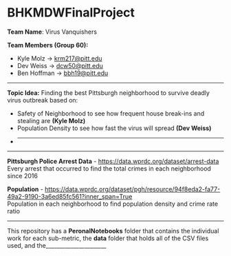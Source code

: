 # BHKMDWFinalProject

**Team Name**: Virus Vanquishers

**Team Members (Group 60):**
- Kyle Molz -> krm217@pitt.edu
- Dev Weiss -> dcw50@pitt.edu
- Ben Hoffman -> bbh19@pitt.edu
---
**Topic Idea:** Finding the best Pittsburgh neighborhood to survive deadly virus outbreak based on:
  - Safety of Neighborhood to see how frequent house break-ins and stealing are **(Kyle Molz)**
  - Population Density to see how fast the virus will spread **(Dev Weiss)**
  - ___________________________________________________________________
---
**Pittsburgh Police Arrest Data** - https://data.wprdc.org/dataset/arrest-data
<br>Every arrest that occurred to find the total crimes in each neighborhood since 2016 

**Population** - https://data.wprdc.org/dataset/pgh/resource/94f8eda2-fa77-49a2-9190-3a6ed85fc561?inner_span=True
<br>Population in each neighborhood to find population density and crime rate ratio 

---
This repository has a **PeronalNotebooks** folder that contains the individual work for each sub-metric, the **data** folder that holds all of the CSV files used, and the______________________
